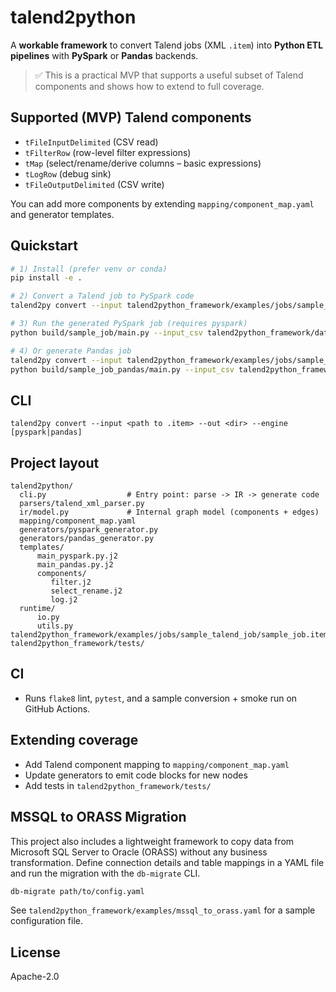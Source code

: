 # talend2python

A **workable framework** to convert Talend jobs (XML `.item`) into **Python ETL pipelines** with **PySpark** or **Pandas** backends.

> ✅ This is a practical MVP that supports a useful subset of Talend components and shows how to extend to full coverage.

## Supported (MVP) Talend components

- `tFileInputDelimited` (CSV read)
- `tFilterRow` (row-level filter expressions)
- `tMap` (select/rename/derive columns – basic expressions)
- `tLogRow` (debug sink)
- `tFileOutputDelimited` (CSV write)

You can add more components by extending `mapping/component_map.yaml` and generator templates.

## Quickstart

```bash
# 1) Install (prefer venv or conda)
pip install -e .

# 2) Convert a Talend job to PySpark code
talend2py convert --input talend2python_framework/examples/jobs/sample_talend_job/sample_job.item --out build/sample_job --engine pyspark

# 3) Run the generated PySpark job (requires pyspark)
python build/sample_job/main.py --input_csv talend2python_framework/data/input.csv --output_csv build/output.csv

# 4) Or generate Pandas job
talend2py convert --input talend2python_framework/examples/jobs/sample_talend_job/sample_job.item --out build/sample_job_pandas --engine pandas
python build/sample_job_pandas/main.py --input_csv talend2python_framework/data/input.csv --output_csv build/output.csv
```

## CLI

```
talend2py convert --input <path to .item> --out <dir> --engine [pyspark|pandas]
```

## Project layout

```
talend2python/
  cli.py                  # Entry point: parse -> IR -> generate code
  parsers/talend_xml_parser.py
  ir/model.py             # Internal graph model (components + edges)
  mapping/component_map.yaml
  generators/pyspark_generator.py
  generators/pandas_generator.py
  templates/
      main_pyspark.py.j2
      main_pandas.py.j2
      components/
         filter.j2
         select_rename.j2
         log.j2
  runtime/
      io.py
      utils.py
talend2python_framework/examples/jobs/sample_talend_job/sample_job.item
talend2python_framework/tests/
```

## CI

- Runs `flake8` lint, `pytest`, and a sample conversion + smoke run on GitHub Actions.

## Extending coverage

- Add Talend component mapping to `mapping/component_map.yaml`
- Update generators to emit code blocks for new nodes
- Add tests in `talend2python_framework/tests/`

## MSSQL to ORASS Migration

This project also includes a lightweight framework to copy data from Microsoft SQL Server
to Oracle (ORASS) without any business transformation. Define connection details and
table mappings in a YAML file and run the migration with the `db-migrate` CLI.

```bash
db-migrate path/to/config.yaml
```

See `talend2python_framework/examples/mssql_to_orass.yaml` for a sample configuration
file.

## License

Apache-2.0
